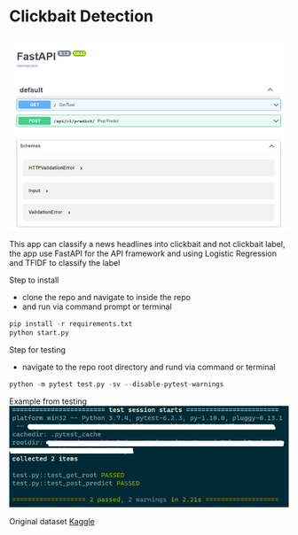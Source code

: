 # Clickbait Detection

![original-repo](./images/home.png)

This app can classify a news headlines into clickbait and not clickbait label, the app use FastAPI for the API framework and using Logistic Regression and TFIDF to classify the label

Step to install

- clone the repo and navigate to inside the repo
- and run via command prompt or terminal
```python
pip install -r requirements.txt
python start.py
```

Step for testing
- navigate to the repo root directory and rund via command or terminal
```python
python -m pytest test.py -sv --disable-pytest-warnings
```

Example from testing
![original-repo](./images/test.png)

Original dataset [Kaggle](https://www.kaggle.com/bantalmetal/judul-artikel-online-dengan-label-clickbait)